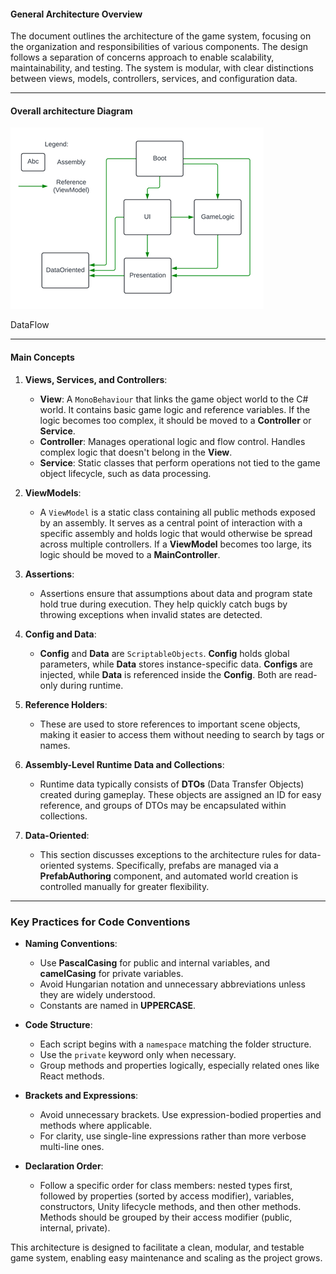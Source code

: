 #### **General Architecture Overview**

The document outlines the architecture of the game system, focusing on the organization and responsibilities of various components. The design follows a separation of concerns approach to enable scalability, maintainability, and testing. The system is modular, with clear distinctions between views, models, controllers, services, and configuration data.

---

#### **Overall architecture Diagram**
![image info](./Images/DataFlowDiagram.png)

DataFlow

---

#### **Main Concepts**

1. **Views, Services, and Controllers**:

   * **View**: A `MonoBehaviour` that links the game object world to the C# world. It contains basic game logic and reference variables. If the logic becomes too complex, it should be moved to a **Controller** or **Service**.
   * **Controller**: Manages operational logic and flow control. Handles complex logic that doesn't belong in the **View**.
   * **Service**: Static classes that perform operations not tied to the game object lifecycle, such as data processing.

2. **ViewModels**:

   * A `ViewModel` is a static class containing all public methods exposed by an assembly. It serves as a central point of interaction with a specific assembly and holds logic that would otherwise be spread across multiple controllers. If a **ViewModel** becomes too large, its logic should be moved to a **MainController**.

3. **Assertions**:

   * Assertions ensure that assumptions about data and program state hold true during execution. They help quickly catch bugs by throwing exceptions when invalid states are detected.

4. **Config and Data**:

   * **Config** and **Data** are `ScriptableObjects`. **Config** holds global parameters, while **Data** stores instance-specific data. **Configs** are injected, while **Data** is referenced inside the **Config**. Both are read-only during runtime.

5. **Reference Holders**:

   * These are used to store references to important scene objects, making it easier to access them without needing to search by tags or names.

6. **Assembly-Level Runtime Data and Collections**:

   * Runtime data typically consists of **DTOs** (Data Transfer Objects) created during gameplay. These objects are assigned an ID for easy reference, and groups of DTOs may be encapsulated within collections.

7. **Data-Oriented**:

   * This section discusses exceptions to the architecture rules for data-oriented systems. Specifically, prefabs are managed via a **PrefabAuthoring** component, and automated world creation is controlled manually for greater flexibility.

---

### **Key Practices for Code Conventions**

* **Naming Conventions**:

  * Use **PascalCasing** for public and internal variables, and **camelCasing** for private variables.
  * Avoid Hungarian notation and unnecessary abbreviations unless they are widely understood.
  * Constants are named in **UPPERCASE**.

* **Code Structure**:

  * Each script begins with a `namespace` matching the folder structure.
  * Use the `private` keyword only when necessary.
  * Group methods and properties logically, especially related ones like React methods.

* **Brackets and Expressions**:

  * Avoid unnecessary brackets. Use expression-bodied properties and methods where applicable.
  * For clarity, use single-line expressions rather than more verbose multi-line ones.

* **Declaration Order**:

  * Follow a specific order for class members: nested types first, followed by properties (sorted by access modifier), variables, constructors, Unity lifecycle methods, and then other methods. Methods should be grouped by their access modifier (public, internal, private).

This architecture is designed to facilitate a clean, modular, and testable game system, enabling easy maintenance and scaling as the project grows.
